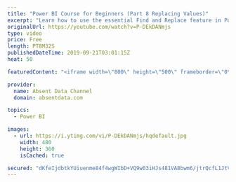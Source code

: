 ```yaml
---
title: "Power BI Course for Beginners (Part 8 Replacing Values)"
excerpt: "Learn how to use the essential Find and Replace feature in Power BI."
originalUrl: https://youtube.com/watch?v=P-DEkDANmjs
type: video
price: Free
length: PT8M32S
publishedDateTime: 2019-09-21T03:01:15Z
heat: 50

featuredContent: "<iframe width=\"800\" height=\"500\" frameborder=\"0\" src=\"https://www.youtube.com/embed/P-DEkDANmjs\" allow=\"accelerometer; autoplay; encrypted-media; gyroscope; picture-in-picture\" allowfullscreen></iframe>"

provider:
  name: Absent Data Channel
  domain: absentdata.com

topics:
  - Power BI

images:
  - url: https://i.ytimg.com/vi/P-DEkDANmjs/hqdefault.jpg
    width: 480
    height: 360
    isCached: true

secured: "dKfeIjdbtkYUiuenme84f4wgWIbD+VQ9w03iHJs481VA8bwm6/jtrQcfL1JtVOo6xgJZNA/URDE44z36ygAR8NSQ2CtMQOBAWQwZ7DZ6ZDCHACeE4g94/WctN7kYv1rvR2TbykVB2P4tnOEi5vboPiCsCE5vxeXn3mEUxHBFuWZhNj3zVHN/o4C8alqh8mqQDeruD1wJQvyPPBg0or7y4fzTKfR0lRgG/DoXhy2y6wdU6cYryB+91P7Y2jETtRl+sCMGnK82ibdsSaMUpJY0nQDxlbNjkJl804+ypya/w/QAp9a0McXFZh13FRdqrk2zyxDfiNHpBJMrceZqIOpSdT1PSX1T2zguxcGtoGtdi1Z8m/qjraBi3dZsXK6L0oPiAoXzK1aIoS1M4kw2cPP/rrt3wIf4RtfAaZzfwcwAvxQ=;xxx1OtzZIUxozfxwm4DVxQ=="
---
```


